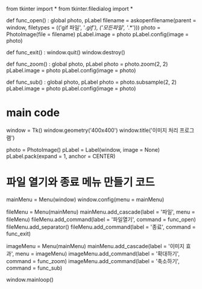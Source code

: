 from tkinter import *
from tkinter.filedialog import *

def func_open() :
        global photo, pLabel
        filename = askopenfilename(parent = window, filetypes = (('gif 파일', '*.gif'), ('모든파일', '*.*')))
        photo = PhotoImage(file = filename)
        pLabel.image = photo
        pLabel.config(image = photo)
        
        
def func_exit() :
        window.quit()
        window.destroy()
        
        
def func_zoom() :
        global photo, pLabel
        photo = photo.zoom(2, 2)
        pLabel.image = photo
        pLabel.config(image = photo)
        
def func_sub() :
        global photo, pLabel
        photo = photo.subsample(2, 2)
        pLabel.image = photo
        pLabel.config(image = photo)
        
# main code

window = Tk()
window.geometry('400x400')
window.title('이미지 처리 프로그램')

photo = PhotoImage()
pLabel = Label(window, image = None)
pLabel.pack(expand = 1, anchor = CENTER)

# 파일 열기와 종료 메뉴 만들기 코드
mainMenu = Menu(window)
window.config(menu = mainMenu)

fileMenu = Menu(mainMenu)
mainMenu.add_cascade(label = '파일', menu = fileMenu)
fileMenu.add_command(label = '파일열기', command = func_open)
fileMenu.add_separator()
fileMenu.add_command(label = '종료', command = func_exit)

imageMenu = Menu(mainMenu)
mainMenu.add_cascade(label = '이미지 효과', menu = imageMenu)
imageMenu.add_command(label = '확대하기', command = func_zoom)
imageMenu.add_command(label = '축소하기', command = func_sub)

window.mainloop()